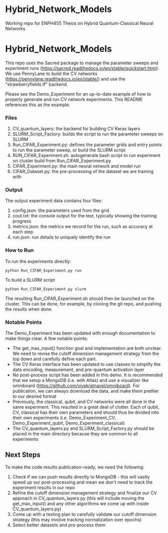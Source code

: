 # Hybrid_Network_Models
Working repo for ENPH455 Thesis on Hybrid Quantum-Classical Neural Networks
# Hybrid_Network_Models
This repo uses the Sacred package to manage the parameter sweeps and experiment runs (https://sacred.readthedocs.io/en/stable/quickstart.html). 
We use PennyLane to build the CV networks (https://pennylane.readthedocs.io/en/stable/) and use the "strawberryfields.tf" backend.

Please see the Demo_Experiment for an up-to-date example of how to properly generate and run CV network experiments.
This README references this as the example. 

### Files
1. CV_quantum_layers: the backend for building CV Keras layers
2. SLURM_Script_Factory: builds the script to run the parameter sweeps on SLURM
3. Run_CIFAR_Experiment.py: defines the parameter grids and entry points to run the parameter sweep, or build the SLURM script
4. RUN_CIFAR_Experiment.sh: autogenerate bash script to run experiment on cluster build from Run_CIFAR_Experiment.py
5. CIFAR_Experiment.py: the main neural network and model run
6. CIFAR_Dataset.py: the pre-processing of the dataset we are training with

### Output
The output experiment data contains four files: 
1. config.json: the parameters used from the grid
2. cout.txt: the console output for the test, typically showing the training progress
3. metrics.json: the metrics we record for the run, such as accuracy at each step
4. run.json: run details to uniquely identify the run

### How to Run
To run the experiments directly: 
```
python Run_CIFAR_Experiment.py run
```
To build a SLURM script
```
python Run_CIFAR_Experiment.py slurm
```
The resulting Run_CIFAR_Experiment.sh should then be launched on the cluster. This can be done, for example, by 
cloning the git repo, and pushing the results when done. 

### Notable Points
The Demo_Experiment has been updated with enough documentation to make things clear. A few notable points: 
- The get_max_input() function goal and implementation are both unclear. We need to revise the cutoff dimension management strategy from the top down and carefully define each part. 
- The CV Keras interface has been updated to use classes to simplify the data encoding, measurement, and pre-quantum activation layer
- No post-process script has been added in this demo. It is recommended that we setup a MongoDB (i.e. with Atlas) and use a visualizer like omniboard (https://github.com/vivekratnavel/omniboard). For publication, we can always download the data, and make them prettier to our desired format
- Previously, the classical, qubit, and CV networks were all done in the same experiment. This resulted in a great deal of clutter. Each of qubit, CV, classical has their own parameters and should thus be divided into their own experiments (i.e. Demo_Experiment_CV, Demo_Experiment_qubit, Demo_Experiment_classical)
- The CV_quantum_layers.py and SLURM_Script_Factory.py should be placed in the main directory because they are common to all experiments 

## Next Steps
To make the code results publication-ready, we need the following: 
1. Check if we can push results directly to MongoDB - this will vastly speed up our post-processing and mean we don't need to track the experiment results in our repo
2. Refine the cutoff dimension management strategy and finalize our CV approach in CV_quantum_layers.py (this will include moving the get_max_input() and any other algorithms we come up with inside CV_quantum_layers.py)
3. Come up with a testing plan to carefully validate our cutoff dimension strategy (this may involve tracking normalization over epochs) 
4. Select better datasets and pre-process them 
